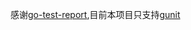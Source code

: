 感谢[go-test-report](https://github.com/vakenbolt/go-test-report),目前本项目只支持[gunit](https://github.com/bugVanisher/gunit)